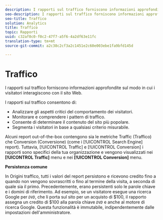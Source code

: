 ```yaml
---
description: I rapporti sul traffico forniscono informazioni approfondite sul modo in cui i visitatori interagiscono con il sito Web.
seo-description: I rapporti sul traffico forniscono informazioni approfondite sul modo in cui i visitatori interagiscono con il sito Web.
seo-title: Traffico
solution: Analytics
title: Traffico
topic: Rapporti
uuid: c32af0c0-f0c2-47f7-a5f6-4a2df63e11fc
translation-type: tm+mt
source-git-commit: a2c38c2cf3a2c1451e2c60e003ebe1fa9bfd145d

---
```



# Traffico

I rapporti sul traffico forniscono informazioni approfondite sul modo in cui i visitatori interagiscono con il sito Web.

I rapporti sul traffico consentono di:

* Analizzare gli aspetti critici del comportamento dei visitatori.
* Monitorare e comprendere i pattern di traffico.
* Consente di determinare il contenuto del sito più popolare.
* Segmenta i visitatori in base a qualsiasi criterio misurabile.

Alcuni report out-of-the-box contengono sia le metriche Traffic (Traffico) che Conversion (Conversione) (come i [!UICONTROL Search Engine] report). Tuttavia, [!UICONTROL Traffic] e [!UICONTROL Conversion] i rapporti sono specifici della tua organizzazione e vengono visualizzati nei **[!UICONTROL Traffic]** menu e nei **[!UICONTROL Conversion]** menu.

**Persistenza comune**

In Origini traffico, tutti i valori del report persistono e ricevono credito fino a quando non vengono sovrascritti o fino al termine della visita, a seconda di quale sia il primo. Precedentemente, erano persistenti solo le parole chiave e i domini di riferimento. Ad esempio, se un visitatore esegue una ricerca Google per *`DVD`*, che li porta sul sito per un acquisto di $100, il rapporto assegna un credito di $100 alla parola chiave *`DVD`* e anche al motore di ricerca Google. Questa funzionalità è immutabile, indipendentemente dalle impostazioni dell'amministratore.
